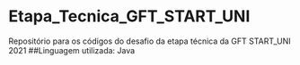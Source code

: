 # Etapa_Tecnica_GFT_START_UNI
Repositório para os códigos do desafio da etapa técnica da GFT START_UNI 2021
##Linguagem utilizada: Java
